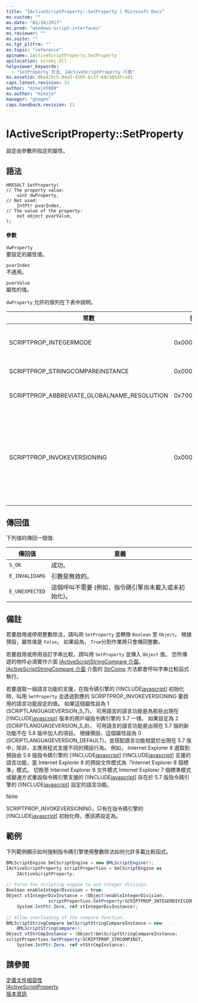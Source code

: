 ```yaml
---
title: "IActiveScriptProperty::SetProperty | Microsoft Docs"
ms.custom: ""
ms.date: "01/18/2017"
ms.prod: "windows-script-interfaces"
ms.reviewer: ""
ms.suite: ""
ms.tgt_pltfrm: ""
ms.topic: "reference"
apiname: IActiveScriptProperty.SetProperty
apilocation: scrobj.dll
helpviewer_keywords: 
  - "SetProperty 方法, IActiveScriptProperty 介面"
ms.assetid: 0ba429c5-04a3-4505-bc5f-69c505dfca91
caps.latest.revision: 21
author: "mikejo5000"
ms.author: "mikejo"
manager: "ghogen"
caps.handback.revision: 21
---
```

# IActiveScriptProperty::SetProperty
設定由參數所指定的屬性。  
  
## 語法  
  
```  
HRESULT SetProperty(  
// The property value:  
    uint dwProperty,    
// Not used:   
    IntPtr pvarIndex,    
// The value of the property:   
    out object pvarValue,    
);  
```  
  
#### 參數  
 `dwProperty`  
 要設定的屬性值。  
  
 `pvarIndex`  
 不適用。  
  
 `pvarValue`  
 屬性的值。  
  
 `dwProperty` 允許的值列在下表中說明。  
  
|常數|值|意義|  
|--------|-------|--------|  
|SCRIPTPROP\_INTEGERMODE|0x00003000|在整數模式強制指令碼引擎分割 \(而不是浮點數模式。  預設值是 `False`。|  
|SCRIPTPROP\_STRINGCOMPAREINSTANCE|0x00003001|允許字串比較要取代的指令碼引擎的函式。|  
|SCRIPTPROP\_ABBREVIATE\_GLOBALNAME\_RESOLUTION|0x70000002|告知指令碼引擎沒有其他指令碼引擎所存在的全域物件。|  
|SCRIPTPROP\_INVOKEVERSIONING|0x00004000|強制指令碼引擎的 [!INCLUDE[javascript](../../javascript/includes/javascript-md.md)] 選取一組語言功能的支援。  預設的一組 [!INCLUDE[javascript](../../javascript/includes/javascript-md.md)] 支援的語言功能指令碼引擎將會出現在 [!INCLUDE[javascript](../../javascript/includes/javascript-md.md)] 版本的用戶端指令碼引擎的 5.7 設定的語言功能相當於。|  
  
## 傳回值  
 下列值的傳回一個值:  
  
|傳回值|意義|  
|---------|--------|  
|`S_OK`|成功。|  
|`E_INVALIDARG`|引數是無效的。|  
|`E_UNEXPECTED`|這個呼叫不需要 \(例如，指令碼引擎尚未載入或未初始化\)。|  
  
## 備註  
 若要啟用或停用整數除法，請叫用 `SetProperty` 並轉換 `Boolean` 至 `Object`。  根據預設，屬性值是 `False`。  如果設為， `True`分割作業將只會傳回整數。  
  
 若要啟用或停用自訂字串比較，請叫用 `SetProperty` 並傳入 `Object` 值。  您所傳遞的物件必須實作介面 [IActiveScriptStringCompare 介面](../../winscript/reference/iactivescriptstringcompare-interface.md)。  [IActiveScriptStringCompare 介面](../../winscript/reference/iactivescriptstringcompare-interface.md) 介面的 [StrComp](../../winscript/reference/iactivescriptstringcompare-strcomp.md) 方法都會呼叫字串比較函式執行。  
  
 若要選取一組語言功能的支援，在指令碼引擎的 [!INCLUDE[javascript](../../javascript/includes/javascript-md.md)] 初始化時，叫用 `SetProperty` 並透過對應的 SCRIPTPROP\_INVOKEVERSIONING 要啟用的語言功能設定的值。  如果這個屬性設為 1 \(SCRIPTLANGUAGEVERSION\_5\_7\)， 可用語言的語言功能是為那些出現在 [!INCLUDE[javascript](../../javascript/includes/javascript-md.md)] 版本的用戶端指令碼引擎的 5.7 一樣。  如果設定為 2 \(SCRIPTLANGUAGEVERSION\_5\_8\)， 可用語言的語言功能是出現在 5.7 版的新功能不在 5.8 版中加入的項目。  根據預設，這個屬性設為 0 \(SCRIPTLANGUAGEVERSION\_DEFAULT\)，並搭配語言功能相當於出現在 5.7 版中，除非，主應用程式支援不同的預設行為。  例如， Internet Explorer 8 選取到預設由 5.8 版指令碼引擎的 [!INCLUDE[javascript](../../javascript/includes/javascript-md.md)] [!INCLUDE[javascript](../../javascript/includes/javascript-md.md)] 支援的語言功能，當 Internet Explorer 8 的預設文件模式為「Internet Explorer 8 個標準」模式。  切換至 Internet Explorer 8 文件模式 Internet Explorer 7 個標準模式或變通方式重設指令碼引擎支援的 [!INCLUDE[javascript](../../javascript/includes/javascript-md.md)] 存在於 5.7 版指令碼引擎的 [!INCLUDE[javascript](../../javascript/includes/javascript-md.md)] 設定的語言功能。  
  
> [!NOTE]
>  SCRIPTPROP\_INVOKEVERSIONING，只有在指令碼引擎的 [!INCLUDE[javascript](../../javascript/includes/javascript-md.md)] 初始化時，應該將設定為。  
  
## 範例  
 下列範例顯示如何強制指令碼引擎使用整數除法如何允許多載比較函式。  
  
```csharp  
BMLScriptEngine bmlScriptEngine = new BMLScriptEngine();  
IActiveScriptProperty scriptProperties = bmlScriptEngine as   
    IActiveScriptProperty;  
  
// Force the scripting engine to use integer division.  
Boolean enableIntegerDivision = true;  
Object vtIntegerDivInstance = (Object)enableIntegerDivision;  
                scriptProperties.SetProperty(SCRIPTPROP_INTEGERDIVISION,   
    System.IntPtr.Zero, ref vtIntegerDivInstance);  
  
// Allow overloading of the compare function.  
BMLScriptStringCompare bmlScriptStringCompareInstance = new   
    BMLScriptStringCompare();  
Object vtStrCmpInstance = (Object)bmlScriptStringCompareInstance;  
scriptProperties.SetProperty(SCRIPTPROP_STRCOMPINST,   
    System.IntPtr.Zero, ref vtStrCmpInstance);  
```  
  
## 請參閱  
 [定義文件相容性](http://msdn.microsoft.com/library/cc288325)   
 [IActiveScriptProperty](../../winscript/reference/iactivescriptproperty.md)   
 [版本資訊](../../javascript/reference/javascript-version-information.md)
